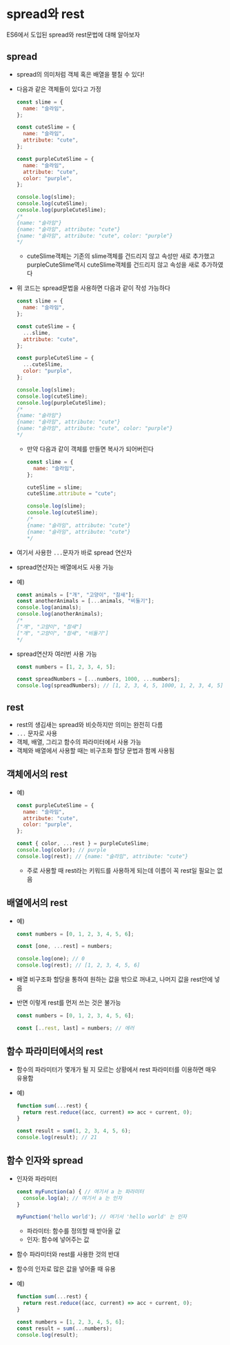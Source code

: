 # spread와 rest

ES6에서 도입된 spread와 rest문법에 대해 알아보자

## spread

- spread의 의미처럼 객체 혹은 배열을 펼칠 수 있다!
- 다음과 같은 객체들이 있다고 가정

  ```js
  const slime = {
    name: "슬라임",
  };

  const cuteSlime = {
    name: "슬라임",
    attribute: "cute",
  };

  const purpleCuteSlime = {
    name: "슬라임",
    attribute: "cute",
    color: "purple",
  };

  console.log(slime);
  console.log(cuteSlime);
  console.log(purpleCuteSlime);
  /*
  {name: "슬라임"}
  {name: "슬라임", attribute: "cute"}
  {name: "슬라임", attribute: "cute", color: "purple"}
  */
  ```

  - cuteSlime객체는 기존의 slime객체를 건드리지 않고 속성만 새로 추가했고 purpleCuteSlime역시 cuteSlime객체를 건드리지 않고 속성을 새로 추가하였다

- 위 코드는 spread문법을 사용하면 다음과 같이 작성 가능하다

  ```js
  const slime = {
    name: "슬라임",
  };

  const cuteSlime = {
    ...slime,
    attribute: "cute",
  };

  const purpleCuteSlime = {
    ...cuteSlime,
    color: "purple",
  };

  console.log(slime);
  console.log(cuteSlime);
  console.log(purpleCuteSlime);
  /*
  {name: "슬라임"}
  {name: "슬라임", attribute: "cute"}
  {name: "슬라임", attribute: "cute", color: "purple"}
  */
  ```

  - 만약 다음과 같이 객체를 만들면 복사가 되어버린다

    ```js
    const slime = {
      name: "슬라임",
    };

    cuteSlime = slime;
    cuteSlime.attribute = "cute";

    console.log(slime);
    console.log(cuteSlime);
    /*
    {name: "슬라임", attribute: "cute"}
    {name: "슬라임", attribute: "cute"}
    */
    ```

- 여기서 사용한 `...`문자가 바로 spread 연산자
- spread연산자는 배열에서도 사용 가능
- 예)
  ```js
  const animals = ["개", "고양이", "참새"];
  const anotherAnimals = [...animals, "비둘기"];
  console.log(animals);
  console.log(anotherAnimals);
  /*
  ["개", "고양이", "참새"]
  ["개", "고양이", "참새", "비둘기"]
  */
  ```
- spread연산자 여러번 사용 가능

  ```js
  const numbers = [1, 2, 3, 4, 5];

  const spreadNumbers = [...numbers, 1000, ...numbers];
  console.log(spreadNumbers); // [1, 2, 3, 4, 5, 1000, 1, 2, 3, 4, 5]
  ```

## rest

- rest의 생김새는 spread와 비슷하지만 의미는 완전히 다름
- `...` 문자로 사용
- 객체, 배열, 그리고 함수의 파라미터에서 사용 가능
- 객체와 배열에서 사용할 때는 비구조화 할당 문법과 함께 사용됨

## 객체에서의 rest

- 예)

  ```js
  const purpleCuteSlime = {
    name: "슬라임",
    attribute: "cute",
    color: "purple",
  };

  const { color, ...rest } = purpleCuteSlime;
  console.log(color); // purple
  console.log(rest); // {name: "슬라임", attribute: "cute"}
  ```

  - 주로 사용할 때 rest라는 키워드를 사용하게 되는데 이름이 꼭 rest일 필요는 없음

## 배열에서의 rest

- 예)

  ```js
  const numbers = [0, 1, 2, 3, 4, 5, 6];

  const [one, ...rest] = numbers;

  console.log(one); // 0
  console.log(rest); // [1, 2, 3, 4, 5, 6]
  ```

- 배열 비구조화 할당을 통하여 원하는 값을 밖으로 꺼내고, 나머지 값을 rest안에 넣음
- 반면 이렇게 rest를 먼저 쓰는 것은 불가능

  ```js
  const numbers = [0, 1, 2, 3, 4, 5, 6];

  const [..rest, last] = numbers; // 에러
  ```

## 함수 파라미터에서의 rest

- 함수의 파라미터가 몇개가 될 지 모르는 상황에서 rest 파라미터를 이용하면 매우 유용함
- 예)

  ```js
  function sum(...rest) {
    return rest.reduce((acc, current) => acc + current, 0);
  }

  const result = sum(1, 2, 3, 4, 5, 6);
  console.log(result); // 21
  ```

## 함수 인자와 spread

- 인자와 파라미터

  ```js
  const myFunction(a) { // 여기서 a 는 파라미터
    console.log(a); // 여기서 a 는 인자
  }

  myFunction('hello world'); // 여기서 'hello world' 는 인자
  ```

  - 파라미터: 함수를 정의할 때 받아올 값
  - 인자: 함수에 넣어주는 값

- 함수 파라미터와 rest를 사용한 것의 반대
- 함수의 인자로 많은 값을 넣어줄 때 유용
- 예)

  ```js
  function sum(...rest) {
    return rest.reduce((acc, current) => acc + current, 0);
  }

  const numbers = [1, 2, 3, 4, 5, 6];
  const result = sum(...numbers);
  console.log(result);
  ```
